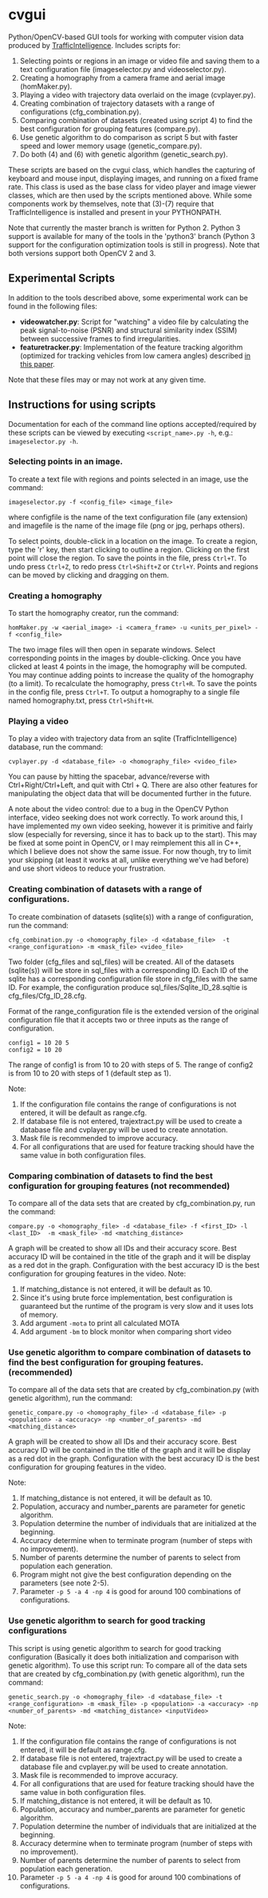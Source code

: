 # cvgui

Python/OpenCV-based GUI tools for working with computer vision data produced by [TrafficIntelligence](https://bitbucket.org/Nicolas/trafficintelligence/wiki/Home). Includes scripts for:
  1. Selecting points or regions in an image or video file and saving them to a text configuration file (imageselector.py and videoselector.py).
  2. Creating a homography from a camera frame and aerial image (homMaker.py).
  3. Playing a video with trajectory data overlaid on the image (cvplayer.py).
  4. Creating combination of trajectory datasets with a range of configurations (cfg_combination.py).
  5. Comparing combination of datasets (created using script 4) to find the best configuration for grouping features (compare.py).
  6. Use genetic algorithm to do comparison as script 5 but with faster speed and lower memory usage (genetic_compare.py).
  7. Do both (4) and (6) with genetic algorithm (genetic_search.py).

These scripts are based on the cvgui class, which handles the capturing of keyboard and mouse input, displaying images, and running on a fixed frame rate. This class is used as the base class for video player and image viewer classes, which are then used by the scripts mentioned above. While some components work by themselves, note that (3)-(7) require that TrafficIntelligence is installed and present in your PYTHONPATH.

Note that currently the master branch is written for Python 2. Python 3 support is available for many of the tools in the 'python3' branch (Python 3 support for the configuration optimization tools is still in progress). Note that both versions support both OpenCV 2 and 3.

## Experimental Scripts
In addition to the tools described above, some experimental work can be found in the following files:
- __videowatcher.py__: Script for "watching" a video file by calculating the peak signal-to-noise (PSNR) and structural similarity index (SSIM) between successive frames to find irregularities.
- __featuretracker.py__: Implementation of the feature tracking algorithm (optimized for tracking vehicles from low camera angles) described [in this paper](cecas.clemson.edu/~stb/publications/vehicle_tracking_its2008.pdf).

Note that these files may or may not work at any given time.

## Instructions for using scripts
Documentation for each of the command line options accepted/required by these scripts can be viewed by executing ```<script_name>.py -h```, e.g.: ```imageselector.py -h```.

### Selecting points in an image.
To create a text file with regions and points selected in an image, use the command:
```
imageselector.py -f <config_file> <image_file>
```
where configfile is the name of the text configuration file (any extension) and imagefile is the name of the image file (png or jpg, perhaps others).

To select points, double-click in a location on the image. To create a region, type the 'r' key, then start clicking to outline a region. Clicking on the first point will close the region. To save the points in the file, press ```Ctrl+T```. To undo press ```Ctrl+Z```, to redo press ```Ctrl+Shift+Z``` or ```Ctrl+Y```. Points and regions can be moved by clicking and dragging on them.

### Creating a homography
To start the homography creator, run the command:
```
homMaker.py -w <aerial_image> -i <camera_frame> -u <units_per_pixel> -f <config_file>
```

The two image files will then open in separate windows. Select corresponding points in the images by double-clicking. Once you have clicked at least 4 points in the image, the homography will be computed. You may continue adding points to increase the quality of the homography (to a limit). To recalculate the homography, press ```Ctrl+R```. To save the
points in the config file, press ```Ctrl+T```. To output a homography to a single file named homography.txt, press ```Ctrl+Shift+H```.


### Playing a video
To play a video with trajectory data from an sqlite (TrafficIntelligence) database, run the command:
```
cvplayer.py -d <database_file> -o <homography_file> <video_file>
```
You can pause by hitting the spacebar, advance/reverse with Ctrl+Right/Ctrl+Left, and quit with Ctrl + Q. There are also other features for manipulating the object data that will be documented further in the future.

A note about the video control: due to a bug in the OpenCV Python interface, video seeking does not work correctly. To work around this, I have implemented my own video seeking, however it is primitive and fairly slow (especially for reversing, since it has to back up to the start). This may be fixed at some point in OpenCV, or I may reimplement this all in C++, which I believe does not show the same issue. For now though, try to limit your skipping (at least it works at all, unlike everything we've had before) and use short videos to reduce your frustration.

### Creating combination of datasets with a range of configurations.
To create combination of datasets (sqlite(s)) with a range of configuration, run the command:
```
cfg_combination.py -o <homography_file> -d <database_file>  -t <range_configuration> -m <mask_file> <video_file>
```
Two folder (cfg_files and sql_files) will be created. All of the datasets (sqlite(s)) will be store in sql_files with a corresponding ID. Each ID of the sqlite has a corresponding configuration file store in cfg_files with the same ID. For example, the configuration produce sql_files/Sqlite_ID_28.sqltie is cfg_files/Cfg_ID_28.cfg.

Format of the range_configuration file is the extended version of the original configuration file that it accepts two or three inputs as the range of configuration.
```
config1 = 10 20 5
config2 = 10 20
```
The range of config1 is from 10 to 20 with steps of 5. The range of config2 is from 10 to 20 with steps of 1 (default step as 1).

Note:
  1. If the configuration file contains the range of configurations is not entered, it will be default as range.cfg.
  2. If database file is not entered, trajextract.py will be used to create a database file and cvplayer.py will be used to create annotation.  
  3. Mask file is recommended to improve accuracy.
  4. For all configurations that are used for feature tracking should have the same value in both configuration files.

### Comparing combination of datasets to find the best configuration for grouping features (not recommended)
To compare all of the data sets that are created by cfg_combination.py, run the command:
```
compare.py -o <homography_file> -d <database_file> -f <first_ID> -l <last_ID>  -m <mask_file> -md <matching_distance>
```
A graph will be created to show all IDs and their accuracy score. Best accuracy ID will be contained in the title of the graph and it will be display as a red dot in the graph. Configuration with the best accuracy ID is the best configuration for grouping features in the video.
Note:
  1. If matching_distance is not entered, it will be default as 10.
  2. Since it's using brute force implementation, best configuration is guaranteed but the runtime of the program is very slow and it uses lots of memory.
  3. Add argument ```-mota``` to print all calculated MOTA
  4. Add argument ```-bm``` to block monitor when comparing short video
  
### Use genetic algorithm to compare combination of datasets to find the best configuration for grouping features. (recommended)
To compare all of the data sets that are created by cfg_combination.py (with genetic algorithm), run the command:
```
genetic_compare.py -o <homography_file> -d <database_file> -p <population> -a <accuracy> -np <number_of_parents> -md <matching_distance>
```
A graph will be created to show all IDs and their accuracy score. Best accuracy ID will be contained in the title of the graph and it will be display as a red dot in the graph. Configuration with the best accuracy ID is the best configuration for grouping features in the video.

Note:
  1. If matching_distance is not entered, it will be default as 10.
  2. Population, accuracy and number_parents are parameter for genetic algorithm.
  3. Population determine the number of individuals that are initialized at the beginning.
  4. Accuracy determine when to terminate program (number of steps with no improvement).
  5. Number of parents determine the number of parents to select from population each generation.
  6. Program might not give the best configuration depending on the parameters (see note 2-5).
  7. Parameter ```-p 5 -a 4 -np 4``` is good for around 100 combinations of configurations.
  
### Use genetic algorithm to search for good tracking configurations
This script is using genetic algorithm to search for good tracking configuration (Basically it does both initialization and comparison with genetic algorithm).
To use this script run:
To compare all of the data sets that are created by cfg_combination.py (with genetic algorithm), run the command:
```
genetic_search.py -o <homography_file> -d <database_file> -t <range_configuration> -m <mask_file> -p <population> -a <accuracy> -np <number_of_parents> -md <matching_distance> <inputVideo>
```

  Note:
  1. If the configuration file contains the range of configurations is not entered, it will be default as range.cfg.
  2. If database file is not entered, trajextract.py will be used to create a database file and cvplayer.py will be used to create annotation.  
  3. Mask file is recommended to improve accuracy.
  4. For all configurations that are used for feature tracking should have the same value in both configuration files.
  5. If matching_distance is not entered, it will be default as 10.
  6. Population, accuracy and number_parents are parameter for genetic algorithm.
  7. Population determine the number of individuals that are initialized at the beginning.
  8. Accuracy determine when to terminate program (number of steps with no improvement).
  9. Number of parents determine the number of parents to select from population each generation.
  10. Parameter ```-p 5 -a 4 -np 4``` is good for around 100 combinations of configurations.
  
